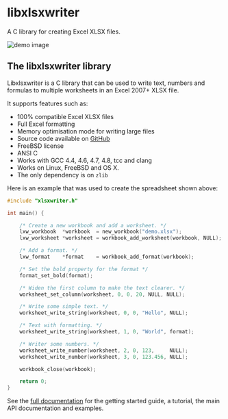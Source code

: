 # libxlsxwriter


A C library for creating Excel XLSX files.


![demo image](http://libxlsxwriter.github.io/demo.png)


## The libxlsxwriter library

Libxlsxwriter is a C library that can be used to write text, numbers and formulas to multiple worksheets in an Excel 2007+ XLSX file.

It supports features such as:

- 100% compatible Excel XLSX files
- Full Excel formatting
- Memory optimisation mode for writing large files
- Source code available on [GitHub](https://github.com/jmcnamara/libxlsxwriter)
- FreeBSD license
- ANSI C
- Works with GCC 4.4, 4.6, 4.7, 4.8, tcc and clang
- Works on Linux, FreeBSD and OS X.
- The only dependency is on `zlib`


Here is an example that was used to create the spreadsheet shown above:


```C
#include "xlsxwriter.h"

int main() {

    /* Create a new workbook and add a worksheet. */
    lxw_workbook  *workbook  = new_workbook("demo.xlsx");
    lxw_worksheet *worksheet = workbook_add_worksheet(workbook, NULL);

    /* Add a format. */
    lxw_format    *format    = workbook_add_format(workbook);

    /* Set the bold property for the format */
    format_set_bold(format);

    /* Widen the first column to make the text clearer. */
    worksheet_set_column(worksheet, 0, 0, 20, NULL, NULL);

    /* Write some simple text. */
    worksheet_write_string(worksheet, 0, 0, "Hello", NULL);

    /* Text with formatting. */
    worksheet_write_string(worksheet, 1, 0, "World", format);

    /* Writer some numbers. */
    worksheet_write_number(worksheet, 2, 0, 123,     NULL);
    worksheet_write_number(worksheet, 3, 0, 123.456, NULL);

    workbook_close(workbook);

    return 0;
}

```



See the [full documentation](http://libxlsxwriter.github.io) for the getting started guide, a tutorial, the main API documentation and examples.
